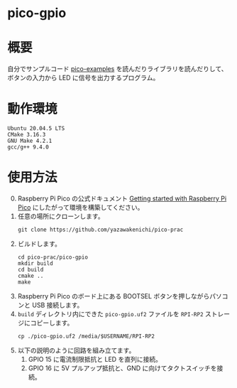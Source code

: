 # pico-gpio
# 概要
自分でサンプルコード [pico-examples](https://github.com/raspberrypi/pico-examples) を読んだりライブラリを読んだりして、ボタンの入力から LED に信号を出力するプログラム。

# 動作環境
```
Ubuntu 20.04.5 LTS
CMake 3.16.3
GNU Make 4.2.1
gcc/g++ 9.4.0
```

# 使用方法
0. Raspberry Pi Pico の公式ドキュメント [Getting started with Raspberry Pi Pico](https://datasheets.raspberrypi.com/pico/getting-started-with-pico.pdf) にしたがって環境を構築してください。
1. 任意の場所にクローンします。
    ```
    git clone https://github.com/yazawakenichi/pico-prac
    ```
2. ビルドします。
    ```
    cd pico-prac/pico-gpio
    mkdir build
    cd build
    cmake ..
    make
    ```
3. Raspberry Pi Pico のボード上にある BOOTSEL ボタンを押しながらパソコンと USB 接続します。
4. `build` ディレクトリ内にできた `pico-gpio.uf2` ファイルを `RPI-RP2` ストレージにコピーします。
    ```
    cp ./pico-gpio.uf2 /media/$USERNAME/RPI-RP2
    ```
5. 以下の説明のように回路を組み立てます。
    1. GPIO 15 に電流制限抵抗と LED を直列に接続。
    2. GPIO 16 に 5V プルアップ抵抗と、GND に向けてタクトスイッチを接続。



